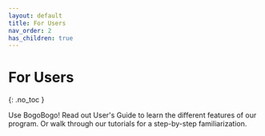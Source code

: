```yaml
---
layout: default
title: For Users
nav_order: 2
has_children: true
---
```


# For Users
{: .no_toc }

Use BogoBogo! 
Read out User's Guide to learn the different features of our program. 
Or walk through our tutorials for a step-by-step familiarization.